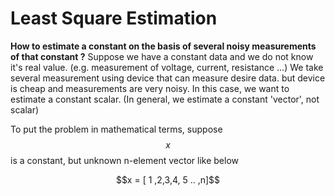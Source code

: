 # Least Square Estimation

**How to estimate a constant on the basis of several noisy measurements of that constant ?**
Suppose we have a constant data and we do not know it's real value. (e.g. measurement of voltage, current, resistance ...) 
We take several measurement using device that can measure desire data. but device is cheap and measurements are very noisy.
In this case, we want to estimate a constant scalar. (In general, we estimate a constant 'vector', not scalar)

To put the problem in mathematical terms, suppose $$x$$ is a constant, but unknown n-element vector like below

<center> $$x = [ 1 ,2,3,4, 5 .. ,n]$$ </center>
